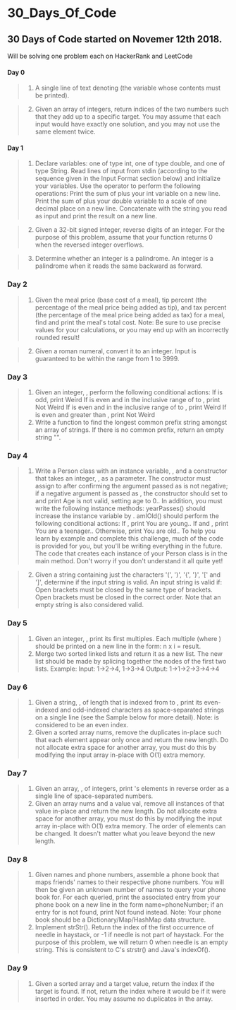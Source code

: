 # 30_Days_Of_Code

## 30 Days of Code started on Novemer 12th 2018.
Will be solving one problem each on HackerRank and LeetCode

#### Day 0 
>1. A single line of text denoting (the variable whose contents must be printed).

>2. Given an array of integers, return indices of the two numbers such that they add up to a specific target.
You may assume that each input would have exactly one solution, and you may not use the same element twice.
#### Day 1
>1. Declare  variables: one of type int, one of type double, and one of type String.
    Read  lines of input from stdin (according to the sequence given in the Input Format section below) and initialize your variables. 
    Use the  operator to perform the following operations: 
    Print the sum of  plus your int variable on a new line.
    Print the sum of  plus your double variable to a scale of one decimal place on a new line.
    Concatenate  with the string you read as input and print the result on a new line.
    
>2. Given a 32-bit signed integer, reverse digits of an integer. For the purpose of this problem, assume that your function returns 0 when the reversed integer overflows.

>3. Determine whether an integer is a palindrome. An integer is a palindrome when it reads the same backward as forward.
### Day 2
>1. Given the meal price (base cost of a meal), tip percent (the percentage of the meal price being added as tip), and tax percent (the percentage of the meal price being added as tax) for a meal, find and print the meal's total cost.
>Note: Be sure to use precise values for your calculations, or you may end up with an incorrectly rounded result!

>2. Given a roman numeral, convert it to an integer. Input is guaranteed to be within the range from 1 to 3999.
### Day 3
>1. Given an integer, , perform the following conditional actions:
If  is odd, print Weird
If  is even and in the inclusive range of  to , print Not Weird
If  is even and in the inclusive range of  to , print Weird
If  is even and greater than , print Not Weird
>2. Write a function to find the longest common prefix string amongst an array of strings.
If there is no common prefix, return an empty string "".
### Day 4
>1. Write a Person class with an instance variable, , and a constructor that takes an integer, , as a parameter. The constructor must assign  to  after confirming the argument passed as  is not negative; if a negative argument is passed as , the constructor should set  to  and print Age is not valid, setting age to 0.. In addition, you must write the following instance methods:
yearPasses() should increase the  instance variable by .
amIOld() should perform the following conditional actions:
If , print You are young..
If  and , print You are a teenager..
Otherwise, print You are old..
To help you learn by example and complete this challenge, much of the code is provided for you, but you'll be writing everything in the future. The code that creates each instance of your Person class is in the main method. Don't worry if you don't understand it all quite yet!

>2. Given a string containing just the characters '(', ')', '{', '}', '[' and ']', determine if the input string is valid.
An input string is valid if:
Open brackets must be closed by the same type of brackets.
Open brackets must be closed in the correct order.
Note that an empty string is also considered valid.
### Day 5
>1. Given an integer, , print its first  multiples. Each multiple  (where ) should be printed on a new line in the form: n x i = result.
>2. Merge two sorted linked lists and return it as a new list. The new list should be made by splicing together the nodes of the first two lists.
Example:
Input: 1->2->4, 1->3->4
Output: 1->1->2->3->4->4
### Day 6
>1. Given a string, , of length  that is indexed from  to , print its even-indexed and odd-indexed characters as  space-separated strings on a single line (see the Sample below for more detail).
Note:  is considered to be an even index.
>2. Given a sorted array nums, remove the duplicates in-place such that each element appear only once and return the new length.
Do not allocate extra space for another array, you must do this by modifying the input array in-place with O(1) extra memory.
### Day 7
>1. Given an array, , of  integers, print 's elements in reverse order as a single line of space-separated numbers.
>2. Given an array nums and a value val, remove all instances of that value in-place and return the new length. 
Do not allocate extra space for another array, you must do this by modifying the input array in-place with O(1) extra memory. The order of elements can be changed. It doesn't matter what you leave beyond the new length.
### Day 8
>1. Given  names and phone numbers, assemble a phone book that maps friends' names to their respective phone numbers. You will then be given an unknown number of names to query your phone book for. For each queried, print the associated entry from your phone book on a new line in the form name=phoneNumber; if an entry for  is not found, print Not found instead.
Note: Your phone book should be a Dictionary/Map/HashMap data structure.
>2. Implement strStr().
Return the index of the first occurrence of needle in haystack, or -1 if needle is not part of haystack.
For the purpose of this problem, we will return 0 when needle is an empty string. This is consistent to C's strstr() and Java's indexOf().
### Day 9
>1. Given a sorted array and a target value, return the index if the target is found. If not, return the index where it would be if it were inserted in order.
You may assume no duplicates in the array.
